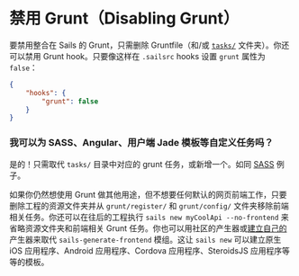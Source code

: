 # 禁用 Grunt（Disabling Grunt）

要禁用整合在 Sails 的 Grunt，只需删除 Gruntfile（和/或 [`tasks/`](/#/documentation/anatomy/myApp/tasks) 文件夹）。你还可以禁用 Grunt hook。只要像这样在 `.sailsrc` hooks 设置 `grunt` 属性为 `false`：

```json
{
    "hooks": {
        "grunt": false
    }
}
```

### 我可以为 SASS、Angular、用户端 Jade 模板等自定义任务吗？

是的！只需取代 `tasks/` 目录中对应的 grunt 任务，或新增一个。如同 [SASS](https://github.com/sails101/using-sass) 例子。

如果你仍然想使用 Grunt 做其他用途，但不想要任何默认的网页前端工作，只要删除工程的资源文件夹并从 `grunt/register/` 和 `grunt/config/` 文件夹移除前端相关任务。你还可以在往后的工程执行 `sails new myCoolApi --no-frontend` 来省略资源文件夹和前端相关 Grunt 任务。你也可以用社区的产生器或[建立自己的](https://github.com/balderdashy/sails-generate-generator)产生器来取代 `sails-generate-frontend` 模组。这让 `sails new` 可以建立原生 iOS 应用程序、Android 应用程序、Cordova 应用程序、SteroidsJS 应用程序等等的模板。


<docmeta name="uniqueID" value="DisablingGrunt970874">
<docmeta name="displayName" value="Disabling Grunt">

